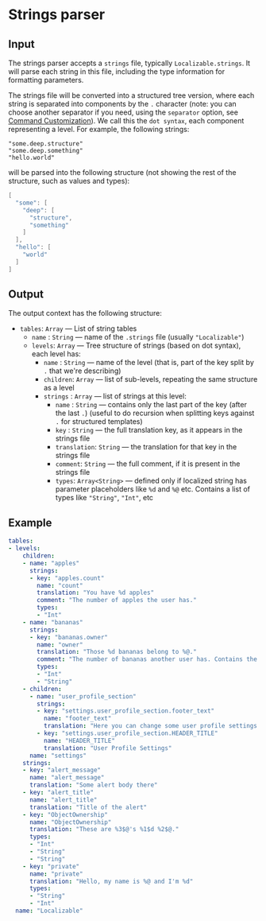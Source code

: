 # Strings parser

## Input

The strings parser accepts a `strings` file, typically `Localizable.strings`. It will parse each string in this file, including the type information for formatting parameters.

The strings file will be converted into a structured tree version, where each string is separated into components by the `.` character (note: you can choose another separator if you need, using the `separator` option, see [Command Customization](../Parsers/strings.md#customization)). We call this the `dot syntax`, each component representing a level. For example, the following strings:

```
"some.deep.structure"
"some.deep.something"
"hello.world"
```

will be parsed into the following structure (not showing the rest of the structure, such as values and types):

```swift
[
  "some": [
    "deep": [
      "structure",
      "something"
    ]
  ],
  "hello": [
    "world"
  ]
]
```

## Output

The output context has the following structure:

 - `tables`: `Array` — List of string tables
   - `name`  : `String` — name of the `.strings` file (usually `"Localizable"`)
   - `levels`: `Array` — Tree structure of strings (based on dot syntax), each level has:
     - `name`    : `String` — name of the level (that is, part of the key split by `.` that we're describing)
     - `children`: `Array` — list of sub-levels, repeating the same structure as a level
     - `strings` : `Array` — list of strings at this level:
       - `name` : `String` — contains only the last part of the key (after the last `.`)
         (useful to do recursion when splitting keys against `.` for structured templates)
       - `key`  : `String` — the full translation key, as it appears in the strings file
       - `translation`: `String` — the translation for that key in the strings file
       - `comment`: `String` — the full comment, if it is present in the strings file
       - `types`: `Array<String>` — defined only if localized string has parameter placeholders like `%d` and `%@` etc.
          Contains a list of types like `"String"`, `"Int"`, etc

## Example

```yaml
tables:
- levels:
    children:
    - name: "apples"
      strings:
      - key: "apples.count"
        name: "count"
        translation: "You have %d apples"
        comment: "The number of apples the user has."
        types:
        - "Int"
    - name: "bananas"
      strings:
      - key: "bananas.owner"
        name: "owner"
        translation: "Those %d bananas belong to %@."
        comment: "The number of bananas another user has. Contains the number and the owners name."
        types:
        - "Int"
        - "String"
    - children:
      - name: "user_profile_section"
        strings:
        - key: "settings.user_profile_section.footer_text"
          name: "footer_text"
          translation: "Here you can change some user profile settings."
        - key: "settings.user_profile_section.HEADER_TITLE"
          name: "HEADER_TITLE"
          translation: "User Profile Settings"
      name: "settings"
    strings:
    - key: "alert_message"
      name: "alert_message"
      translation: "Some alert body there"
    - key: "alert_title"
      name: "alert_title"
      translation: "Title of the alert"
    - key: "ObjectOwnership"
      name: "ObjectOwnership"
      translation: "These are %3$@'s %1$d %2$@."
      types:
      - "Int"
      - "String"
      - "String"
    - key: "private"
      name: "private"
      translation: "Hello, my name is %@ and I'm %d"
      types:
      - "String"
      - "Int"
  name: "Localizable"
```
